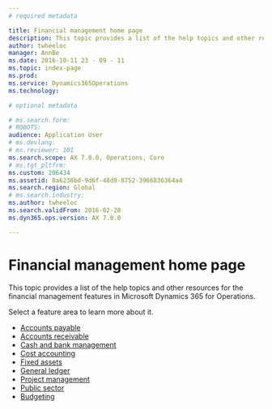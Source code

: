 ```yaml
---
# required metadata

title: Financial management home page
description: This topic provides a list of the help topics and other resources for the financial management features in Microsoft Dynamics 365 for Operations. 
author: twheeloc
manager: AnnBe
ms.date: 2016-10-11 23 - 09 - 11
ms.topic: index-page
ms.prod: 
ms.service: Dynamics365Operations
ms.technology: 

# optional metadata

# ms.search.form: 
# ROBOTS: 
audience: Application User
# ms.devlang: 
# ms.reviewer: 101
ms.search.scope: AX 7.0.0, Operations, Core
# ms.tgt_pltfrm: 
ms.custom: 206434
ms.assetid: 8a6238bd-9d6f-48d9-8752-3966836364a4
ms.search.region: Global
# ms.search.industry: 
ms.author: twheeloc
ms.search.validFrom: 2016-02-28
ms.dyn365.ops.version: AX 7.0.0

---
```


# Financial management home page

This topic provides a list of the help topics and other resources for the financial management features in Microsoft Dynamics 365 for Operations. 

Select a feature area to learn more about it.
- [Accounts payable](accounts-payable\accounts-payable.md) 
- [Accounts receivable](accounts-receivable\accounts-receivable.md) 
- [Cash and bank management](cash-bank-management\cash-bank-management.md)
- [Cost accounting](cost-accounting\cost-accounting-home-page.md)
- [Fixed assets](fixed-assets\fixed-assets.md)
- [General ledger](general-ledger\general-ledger.md) 
- [Project management](project-management\project-management.md)
- [Public sector](public-sector\public-sector-functionality.md) 
- [Budgeting](budgeting\budgeting-overview.md) 
